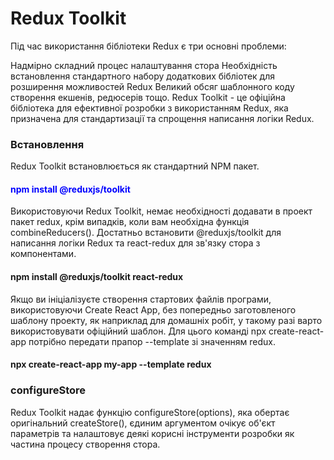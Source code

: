 <h1>Redux Toolkit</h1>

<p> Під час використання бібліотеки Redux є три основні проблеми:

Надмірно складний процес налаштування стора
Необхідність встановлення стандартного набору додаткових бібліотек для розширення можливостей Redux
Великий обсяг шаблонного коду створення екшенів, редюсерів тощо.
Redux Toolkit - це офіційна бібліотека для ефективної розробки з використанням Redux, яка призначена для стандартизації та спрощення написання логіки Redux. </p>

<h3>Встановлення</h3>

Redux Toolkit встановлюється як стандартний NPM пакет.

<h4 style="color:blue">npm install @reduxjs/toolkit</h4>

Використовуючи Redux Toolkit, немає необхідності додавати в проект пакет redux, крім випадків, коли вам необхідна функція combineReducers(). Достатньо встановити @reduxjs/toolkit для написання логіки Redux та react-redux для зв'язку стора з компонентами.

<h4>npm install @reduxjs/toolkit react-redux</h4>

Якщо ви ініціалізуєте створення стартових файлів програми, використовуючи Create React App, без попередньо заготовленого шаблону проекту, як наприклад для домашніх робіт, у такому разі варто використовувати офіційний шаблон. Для цього команді npx create-react-app потрібно передати прапор --template зі значенням redux.

<h4>npx create-react-app my-app --template redux</h4>


<h3>configureStore</h3>

Redux Toolkit надає функцію configureStore(options), яка обертає оригінальний createStore(), єдиним аргументом очікує об'єкт параметрів та налаштовує деякі корисні інструменти розробки як частина процесу створення стора.
